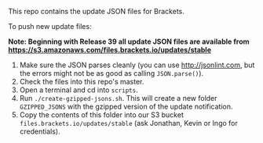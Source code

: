 This repo contains the update JSON files for Brackets.

To push new update files:

**Note: Beginning with Release 39 all update JSON files are available from https://s3.amazonaws.com/files.brackets.io/updates/stable**

1. Make sure the JSON parses cleanly (you can use http://jsonlint.com, but the errors might not be as good as calling `JSON.parse()`).
2. Check the files into this repo's master.
3. Open a terminal and cd into `scripts`.
4. Run `./create-gzipped-jsons.sh`. This will create a new folder `GZIPPED_JSONS` with the gzipped version of the update notification.
5. Copy the contents of this folder into our S3 bucket `files.brackets.io/updates/stable` (ask Jonathan, Kevin or Ingo for credentials).
